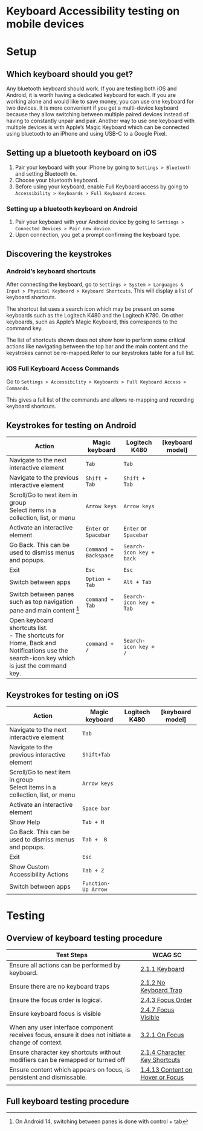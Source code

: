 # Keyboard Accessibility testing on mobile devices

# Setup
## Which keyboard should you get?
Any bluetooth keyboard should work. If you are testing both iOS and Android, it is worth having a dedicated keyboard for each. If you are working alone and would like to save money, you can use one keyboard for two devices. It is more convenient if you get a multi-device keyboard because they allow switching between multiple paired devices instead of having to constantly unpair and pair. Another way to use one keyboard with multiple devices is with Apple’s Magic Keyboard which can be connected using bluetooth to an iPhone and using USB-C to a Google Pixel.

## Setting up a bluetooth keyboard on iOS
1. Pair your keyboard with your iPhone by going to `Settings > Bluetooth` and setting Bluetooth `On`.
2. Choose your bluetooth keyboard.
3. Before using your keyboard, enable Full Keyboard access by going to `Accessibility > Keyboards > Full Keyboard Access`.

### Setting up a bluetooth keyboard on Android
1. Pair your keyboard with your Android device by going to `Settings > Connected Devices > Pair new device`. 
2. Upon connection, you get a prompt confirming the keyboard type.

## Discovering the keystrokes
### Android’s keyboard shortcuts
After connecting the keyboard, go to `Settings > System > Languages & Input > Physical Keyboard > Keyboard Shortcuts`.
This will display a list of keyboard shortcuts.

The shortcut list uses a search icon which may be present on some keyboards such as the Logitech K480 and the Logitech K780. On other keyboards, such as Apple’s Magic Keyboard, this corresponds to the command key. 

The list of shortcuts shown does not show how to perform some critical actions like navigating between the top bar and the main content and the keystrokes cannot be re-mapped.Refer to our keystrokes table for a full list.

### iOS Full Keyboard Access Commands
Go to `Settings > Accessibility > Keyboards > Full Keyboard Access > Commands`.

This gives a full list of the commands and allows re-mapping and recording keyboard shortcuts.

## Keystrokes for testing on Android

|                                                                    Action                                                                    |     Magic keyboard    |      Logitech K480       | [keyboard model] |
|----------------------------------------------------------------------------------------------------------------------------------------------|-----------------------|--------------------------|------------------|
| Navigate to the next interactive element                                                                                                     | `Tab`                 | `Tab`                    |                  |
| Navigate to the previous interactive element                                                                                                 | `Shift + Tab`         | `Shift + Tab`            |                  |
| Scroll/Go to next item in group <br /> Select items in a collection, list, or menu                                                           | `Arrow keys`          | `Arrow keys`             |                  |
| Activate an interactive element                                                                                                              | `Enter` or `Spacebar` | `Enter` or `Spacebar`    |                  |
| Go Back. This can be used to dismiss menus and popups.                                                                                       | `Command + Backspace` | `Search-icon key + back` |                  |
| Exit                                                                                                                                         | `Esc`                 | `Esc`                    |                  |
| Switch between apps                                                                                                                          | `Option + Tab`        | `Alt + Tab`              |                  |
| Switch between panes such as top navigation pane and main content [^1]                                                                       | `command + Tab`       | `Search-icon key + Tab`  |                  |
| Open keyboard shortcuts list. <br /> - The shortcuts for Home, Back and Notifications use the search-icon key which is just the command key. | `command + /`         | `Search-icon key + /`    |                  |

[^1]: On Android 14, switching between panes is done with control + tab

## Keystrokes for testing on iOS

|                                       Action                                       |    Magic keyboard   | Logitech K480 | [keyboard model] |
|------------------------------------------------------------------------------------|---------------------|---------------|------------------|
| Navigate to the next interactive element                                           | `Tab`               |               |                  |
| Navigate to the previous interactive element                                       | `Shift+Tab`         |               |                  |
| Scroll/Go to next item in group <br /> Select items in a collection, list, or menu | `Arrow keys`        |               |                  |
| Activate an interactive element                                                    | `Space bar`         |               |                  |
| Show Help                                                                          | `Tab + H`           |               |                  |
| Go Back. This can be used to dismiss menus and popups.                             | `Tab +  B`          |               |                  |
| Exit                                                                               | `Esc`               |               |                  |
| Show Custom Accessibility Actions                                                  | `Tab + Z`           |               |                  |
| Switch between apps                                                                | `Function-Up Arrow` |               |                  |


# Testing
## Overview of keyboard testing procedure
|                                             Test Steps                                             |                                WCAG SC                                 |
|----------------------------------------------------------------------------------------------------|------------------------------------------------------------------------|
| Ensure all actions can be performed by keyboard.                                                   | [2.1.1 Keyboard](https://www.w3.org/WAI/WCAG21/Understanding/keyboard) |
| Ensure there are no keyboard traps                                                                 | [2.1.2 No Keyboard Trap](https://www.w3.org/WAI/WCAG21/Understanding/no-keyboard-trap) |
| Ensure the focus order is logical.                                                                 | [2.4.3 Focus Order](https://www.w3.org/WAI/WCAG21/Understanding/focus-order) |
| Ensure keyboard focus is visible                                                                   | [2.4.7 Focus Visible](https://www.w3.org/WAI/WCAG21/Understanding/focus-visible) |
| When any user interface component receives focus, ensure it does not initiate a change of context. | [3.2.1 On Focus](https://www.w3.org/WAI/WCAG21/Understanding/on-focus) |
| Ensure character key shortcuts without modifiers can be remapped or turned off                     | [2.1.4 Character Key Shortcuts](https://www.w3.org/WAI/WCAG21/Understanding/character-key-shortcuts) |
| Ensure content which appears on focus, is persistent and dismissable.                              | [1.4.13 Content on Hover or Focus](https://www.w3.org/WAI/WCAG21/Understanding/content-on-hover-or-focus) |
|                                                                                                    |                                                                        |

## Full keyboard testing procedure
